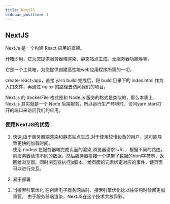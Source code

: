 ```yaml
---
title: NextJS
sidebar_position: 1
---
```


## NextJS
NextJs 是一个构建 React 应用的框架。

开箱即用，它为您提供服务器端渲染、静态站点生成、无服务器功能等等。

它是一个工具箱，为您提供创建高性能web应用程序所需的一切。

create-react-app，直接 yarn build 完成后，将 build 目录下的 index.html 作为入口文件，再通过 nginx 的路径去访问我们的项目。

Next.js 的 dockerFile 格式是和 Node.js 服务的格式是类似的，那么本质上，Next.js 其实就是一个 Node 后端服务，所以运行生产环境时，访问yarn start打开的端口来访问我们的应用。

### 使用NextJS的优势
1. 快速,由于服务器端渲染和静态站点生成,对于使用较慢设备的用户，这可能导致更快的加载时间。<br/>
使用 nodejs 在服务器端完成页面的渲染,浏览器请求 URL，根据不同的路由，向服务器请求不同的数据，然后服务器拼接一个携带了数据的html字符串，返回给浏览器。同时浏览器执行js脚本，给页面的元素绑定对应的事件，使页面可以进行交互。

2. 易于部署

3. 当搜索引擎优化
在创建电子商务网站时，搜索引擎优化比以往任何时候都更加重要。
由于服务器端渲染，NextJS在这个技术大放异彩。